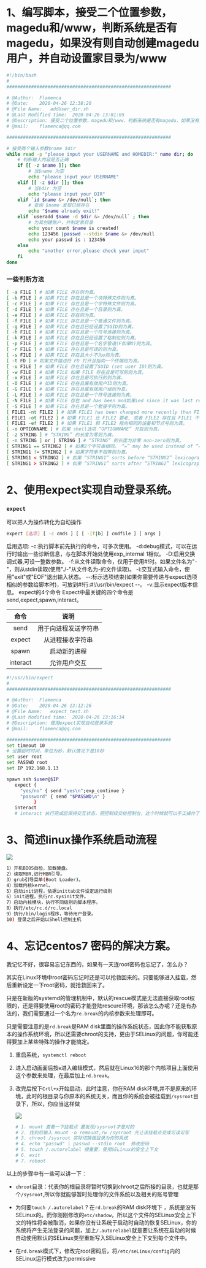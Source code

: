 # 1、编写脚本，接受二个位置参数，magedu和/www，判断系统是否有magedu，如果没有则自动创建magedu用户，并自动设置家目录为/www

```bash
#!/bin/bash 
#
############################################################

# @Author:	Flamenca
# @Date:	2020-04-26 12:38:20
# @File Name:	addUser_dir.sh
# @Last Modified time:	2020-04-26 13:01:05
# @Description:	接受二个位置参数，magedu和/www，判断系统是否有magedu，如果没有则自动创建magedu用户，并自动设置家目录为/www
# @mail:	flamenca@qq.com

############################################################

# 接受两个输入参数$name $dir
while read -p "please input your USERNAME and HOMEDIR:" name dir; do
	# 判断输入内容是否正确
	if [[ -z $name ]]; then
		# 当$name 为空
		echo "please input your USERNAME"
	elif [[ -z $dir ]]; then
		# 当$dir 为空
		echo "please input your DIR"
	elif `id $name &> /dev/null`; then
		# 查询 $name 发现已经存在
		echo "$name already exit!"
	elif `useradd $name -d $dir &> /dev/null` ; then
		# 为其创建账户，并制定家目录
		echo your count $name is created!
		echo 123456 |passwd --stdin $name &> /dev/null
		echo your passwd is : 123456  
	else 
		echo "another error,please check your input"
	fi
done
```

### 一些判断方法

```bash
[ -a FILE ] # 如果 FILE 存在则为真。
[ -b FILE ] # 如果 FILE 存在且是一个块特殊文件则为真。
[ -c FILE ] # 如果 FILE 存在且是一个字特殊文件则为真。
[ -d FILE ] # 如果 FILE 存在且是一个目录则为真。
[ -e FILE ] # 如果 FILE 存在则为真。
[ -f FILE ] # 如果 FILE 存在且是一个普通文件则为真。
[ -g FILE ] # 如果 FILE 存在且已经设置了SGID则为真。
[ -h FILE ] # 如果 FILE 存在且是一个符号连接则为真。
[ -k FILE ] # 如果 FILE 存在且已经设置了粘制位则为真。
[ -p FILE ] # 如果 FILE 存在且是一个名字管道(F如果O)则为真。
[ -r FILE ] # 如果 FILE 存在且是可读的则为真。
[ -s FILE ] # 如果 FILE 存在且大小不为o则为真。
[ -t FD ] # 如果文件描述符 FD 打开且指向一个终端则为真。
[ -u FILE ] # 如果 FILE 存在且设置了SUID (set user ID)则为真。
[ -w FILE ] # 如果 FILE 如果 FILE 存在且是可写的则为真。
[ -x FILE ] # 如果 FILE 存在且是可执行的则为真。
[ -O FILE ] # 如果 FILE 存在且属有效用户ID则为真。
[ -G FILE ] # 如果 FILE 存在且属有效用户组则为真。
[ -L FILE ] # 如果 FILE 存在且是一个符号连接则为真。
[ -N FILE ] # 如果 FILE 存在 and has been mod如果ied since it was last read则为真。
[ -S FILE ] # 如果 FILE 存在且是一个套接字则为真。
[ FILE1 -nt FILE2 ] # 如果 FILE1 has been changed more recently than FILE2, or 如果 FILE1 exists and FILE2 does not则为真。
[ FILE1 -ot FILE2 ] # 如果 FILE1 比 FILE2 要老, 或者 FILE2 存在且 FILE1 不存在则为真。
[ FILE1 -ef FILE2 ] # 如果 FILE1 和 FILE2 指向相同的设备和节点号则为真。
[ -o OPTIONNAME ] # 如果 shell选项 “OPTIONNAME” 开启则为真。
[ -z STRING ] # “STRING” 的长度为零则为真。
[ -n STRING ] or [ STRING ] # “STRING” 的长度为非零 non-zero则为真。
[ STRING1 == STRING2 ] # 如果2个字符串相同。 “=” may be used instead of “==” for strict POSIX compliance则为真。
[ STRING1 != STRING2 ] # 如果字符串不相等则为真。
[ STRING1 < STRING2 ] # 如果 “STRING1” sorts before “STRING2” lexicographically in the current locale则为真。
[ STRING1 > STRING2 ] # 如果 “STRING1” sorts after “STRING2” lexicographically in the current locale则为真。

```







# 2、使用expect实现自动登录系统。

### ```expect```

可以把人为操作转化为自动操作

```bash
expect [选项] [ -c cmds ] [ [ -[f|b] ] cmdfile ] [ args ] 
```

启用选项:
-c:执行脚本前先执行的命令，可多次使用。
-d:debug模式，可以在运行时输出一些诊断信息，与在脚本开始处使用exp_internal 1相似。
-D:启用交换调式器,可设一整数参数。
-f:从文件读取命令，仅用于使用#!时。如果文件名为"-"，则从stdin读取(使用"./-"从文件名为-的文件读取)。
-i:交互式输入命令，使用"exit"或"EOF"退出输入状态。
--:标示选项结束(如果你需要传递与expect选项相似的参数给脚本时)，可放到#!行:#!/usr/bin/expect --。
-v:显示expect版本信息。
expect的4个命令
Expect中最关键的四个命令是send,expect,spawn,interact。



|   命令   |         说明         |
| :------: | :------------------: |
|   send   | 用于向进程发送字符串 |
|  expect  |   从进程接收字符串   |
|  spawn   |     启动新的进程     |
| interact |     允许用户交互     |



```bash
#!/usr/bin/expect
#
############################################################

# @Author:	Flamenca
# @Date:	2020-04-26 13:12:26
# @File Name:	expect_test.sh
# @Last Modified time:	2020-04-26 13:16:34
# @Description:	使用expect实现自动登录系统
# @mail:	flamenca@qq.com

############################################################
set timeout 10
# 设置超时时间，单位为秒，默认情况下是10秒
set user root
set PASSWD root
set IP 192.168.1.13

spawn ssh $user@$IP
   expect {
     "yes/no" { send "yes\n";exp_continue }
     "password" { send "$PASSWD\n" }
          }
   interact
   # interact 执行完成后保持交互状态，把控制权交给控制台，这个时候就可以手工操作了。如果没有这一句登录完成后会退出，而不是留在远程终端上。
```





# 3、简述linux操作系统启动流程 

![](https://images2015.cnblogs.com/blog/907596/201701/907596-20170103133237097-1691054428.png)

```bash
1）开机BIOS自检，加载硬盘。
2）读取MBR,进行MBR引导。
3）grub引导菜单(Boot Loader)。
4）加载内核kernel。
5）启动init进程，依据inittab文件设定运行级别
6）init进程，执行rc.sysinit文件。
7）启动内核模块，执行不同级别的脚本程序。
8）执行/etc/rc.d/rc.local
9）执行/bin/login程序，等待用户登录。
10) 登录之后开始以Shell控制主机
```



# 4、忘记centos7 密码的解决方案。

我记忆不好，很容易忘记东西的，如果有一天连root密码也忘记了，怎么办？

其实在Linux环境中root密码忘记时还是可以抢救回来的。只要能够进入挂载，然后重新设定一下root密码，就抢救回来了。

只是在新版的systemd的管理机制中，默认的rescue模式是无法直接获取root权限的，还是得要使用root的密码才能登陆rescure环境，那该怎么办呢？还是有办法的，我们需要通过一个名为```re.break```的内核参数来处理即可。

只是需要注意的是```rd.break```是RAM disk里面的操作系统状态，因此你不能获取原本的操作系统环境，所以还需要chroot的支持，更由于SELinux的问题，你可能还得要加上某些特殊的操作才能搞定。

1. 重启系统，```systemctl reboot```

2. 进入启动画面后按```e```进入编辑模式，然后就在Linux16的那个内核项目上面使用这个参数来处理，在最后加上```rd.break```。

3. 改完后按下```Crtl+x```开始启动，此时注意，你在RAM disk环境,并不是原来的环境，此时的根目录与你原本的系统无关，而且你的系统会被挂载到```/sysroot```目录下，所以，你应当这样做

   ![](https://img-blog.csdnimg.cn/20200426112147635.jpg)

   ```bash
   # 1. mount 查看一下挂载点 要发现/sysroot才是对的
   # 2. 找到后输入 mount -o remount,rw /sysroot 先让该挂载点变成可读可写
   # 3. chroot /sysroot 实际切换根目录为你的系统
   # 4. echo "passwd" | passwd --stdin root  修改密码
   # 5. touch /.autorelabel 很重要，使用SELinux的安全上下文
   # 6. exit
   # 7. reboot
   ```



以上的步骤中有一些可以讲一下：

- ```chroot```目录：代表你的根目录将暂时切换到chroot之后所接的目录，也就是那个```/sysroot```,所以你就能够暂时处理你的文件系统以及相关的账号管理

- 为何要```touch /.autorelabel``` ? 在```rd.break```的RAM disk环境下 ，系统是没有SELinux的。而你刚刚修改的```etc/shadow```，所以这个文件的SELinux安全上下文的特性将会被取消，如果你没有让系统于启动时自动的恢复SELinux，你的系统将产生无法登录的问题，加上```/.autorelabel```就是要让系统在启动的时候自动使用默认的SELinux类型重新写入SELinux安全上下文到每个文件中。

- 在```rd.break```模式下，修改完root密码后，将```/etc/seLinux/config```内的SELinux运行模式改为permissive

  